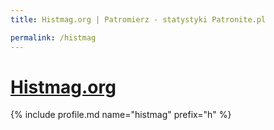 ```yaml
---
title: Histmag.org | Patromierz - statystyki Patronite.pl

permalink: /histmag
---
```


# [Histmag.org](https://patronite.pl/histmag)

{% include profile.md name="histmag" prefix="h" %}
